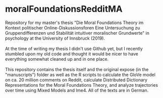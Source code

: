 # moralFoundationsRedditMA

Repository for my master's thesis "Die Moral Foundations Theory im Kontext politischer 
Online-Diskussionsforen Eine Untersuchung zu Gruppendifferenzen und Stabilität intuitiver
moralischer Grundwerte" in psychology at the University of Innsbruck (2019). 
</br>
</br>
At the time of writing my thesis I didn't use Github yet, but I recently stumbled upon 
my old code and thought it would be nicer to have everything somewhat cleaned up and in one place.
</br>
</br>
This repository contains the thesis itself and the original expose (in the "manuscripts") folder 
as well as the R scripts to calculate the GloVe model on ca. 20 million comments on 
Reddit, calculate Distributed Dictionary Representations for the Moral Foundations Theory, 
and analyze trajectories over time using Mixed Models and lme4. All of the texts are in German.